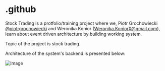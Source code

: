 # .github

Stock Trading is a protfolio/training project where we, Piotr Grochowiecki [@piotrgrochowiecki](https://github.com/piotrgrochowiecki) and Weronika Konior (Weronika.KoniorX@gmail.com), learn about event driven architecture by building working system. 

Topic of the project is stock trading.

Architecture of the system's backend is presented below: 

![image](https://github.com/Stock-Trading/.github/assets/42697061/24e4e347-deea-41b8-9ea9-9ec47241398b)
